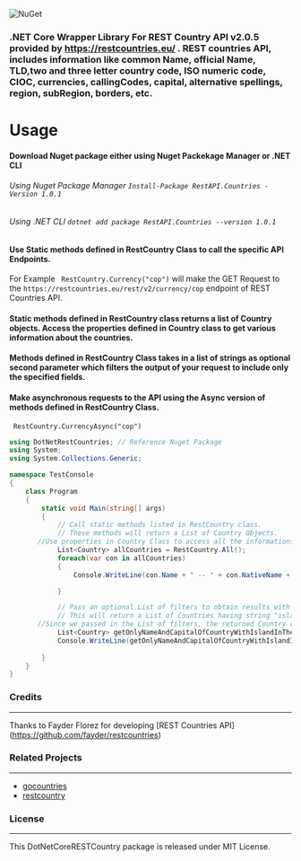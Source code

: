 
![NuGet](https://img.shields.io/nuget/dt/RestAPI.Countries.svg?style=flat-square)

### .NET Core Wrapper Library For REST Country API v2.0.5 provided by https://restcountries.eu/ . REST countries API, includes information like common Name, official Name, TLD,two and three letter country code, ISO numeric code, CIOC, currencies, callingCodes, capital, alternative spellings, region, subRegion, borders, etc.

# Usage

#### Download Nuget package either using Nuget Packekage Manager or .NET CLI
###### Using Nuget Package Manager `Install-Package RestAPI.Countries -Version 1.0.1	` 
###### Using .NET CLI `dotnet add package RestAPI.Countries --version 1.0.1	`

#### Use Static methods defined in RestCountry Class to call the specific API Endpoints.
For Example ``` RestCountry.Currency("cop")``` will make the GET Request to the  ```https://restcountries.eu/rest/v2/currency/cop``` endpoint of REST Countries API. 

#### Static methods defined in RestCountry class returns a list of Country objects. Access the properties defined in Country class to get various information about the countries. 

#### Methods defined in RestCountry Class takes in a list of strings as optional second parameter which filters the output of your request to include only the specified fields.

#### Make asynchronous requests to the API using the Async version of methods defined in RestCountry Class.
``` RestCountry.CurrencyAsync("cop")```

```C#
using DotNetRestCountries; // Reference Nuget Package
using System;
using System.Collections.Generic;

namespace TestConsole
{
    class Program
    {
        static void Main(string[] args)
        {
            // Call static methods listed in RestCountry class. 
            // These methods will return a List of Country Objects. 
	   //Use properties in Country Class to access all the informations like name, capital, calling codes, etc. for a given country
            List<Country> allCountries = RestCountry.All();
            foreach(var con in allCountries)
            {
                Console.WriteLine(con.Name + " -- " + con.NativeName + " -- " + con.TopLevelDomain );

            }

            // Pass an optional List of filters to obtain results with only the specified properties for countries
            // This will return a List of Countries having string "island" in their name. 
	   //Since we passed in the List of filters, the returned Country objects will only have values for Name and Capital Properties.
            List<Country> getOnlyNameAndCapitalOfCountryWithIslandInTheirName = RestCountry.Name("island", new List<string> { "name", "capital" });
            Console.WriteLine(getOnlyNameAndCapitalOfCountryWithIslandInTheirName[0].Name);
            
        }
    }
}

```

### Credits
***
Thanks to Fayder Florez for developing [REST Countries API] (https://github.com/fayder/restcountries)


### Related Projects
***
+ [gocountries](https://github.com/alediaferia/gocountries)
+ [restcountry](https://github.com/davidesantangelo/restcountry)

### License
***
This DotNetCoreRESTCountry package is released under MIT License.
